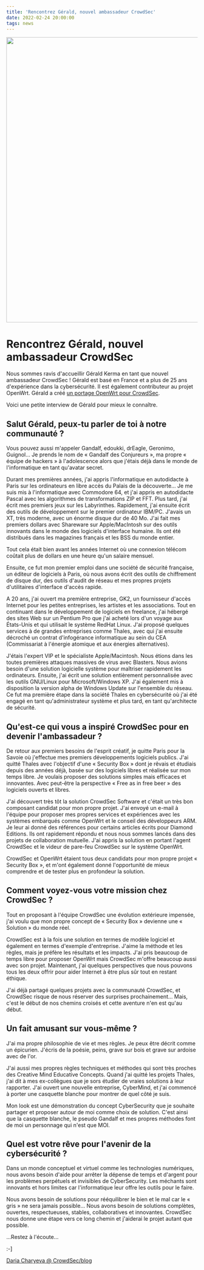 ```yaml
---
title: 'Rencontrez Gérald, nouvel ambassadeur CrowdSec'
date: 2022-02-24 20:00:00
tags: news
---
```


<img src="/uploads/images/Gerald-750-×-400-px.webp" width="750px" heigth="400px">

# Rencontrez Gérald, nouvel ambassadeur CrowdSec

Nous sommes ravis d'accueillir Gérald Kerma en tant que nouvel ambassadeur CrowdSec ! Gérald est basé en France et a plus de 25 ans d'expérience dans la cybersécurité. Il est également contributeur au projet OpenWrt. Gérald a créé [un portage OpenWrt pour CrowdSec](https://openwrt.org/docs/guide-user/services/crowdsec). 

Voici une petite interview de Gérald pour mieux le connaître.

## Salut Gérald, peux-tu parler de toi à notre communauté ?

Vous pouvez aussi m'appeler Gandalf, edoukki, drEagle, Geronimo, Guignol… Je prends le nom de « Gandalf des Conjureurs », ma propre « équipe de hackers » à l'adolescence alors que j'étais déjà dans le monde de l'informatique en tant qu'avatar secret.

Durant mes premières années, j'ai appris l'informatique en autodidacte à Paris sur les ordinateurs en libre accès du Palais de la découverte… Je me suis mis à l'informatique avec Commodore 64, et j'ai appris en autodidacte Pascal avec les algorithmes de transformations ZIP et FFT. Plus tard, j'ai écrit mes premiers jeux sur les Labyrinthes. Rapidement, j'ai ensuite écrit des outils de développement sur le premier ordinateur IBM/PC. J'avais un XT, très moderne, avec un énorme disque dur de 40 Mo. J'ai fait mes premiers dollars avec Shareware sur Apple/MacIntosh sur des outils innovants dans le monde des logiciels d'interface humaine. Ils ont été distribués dans les magazines français et les BSS du monde entier.

Tout cela était bien avant les années Internet où une connexion télécom coûtait plus de dollars en une heure qu'un salaire mensuel.

Ensuite, ce fut mon premier emploi dans une société de sécurité française, un éditeur de logiciels à Paris, où nous avons écrit des outils de chiffrement de disque dur, des outils d'audit de réseau et mes propres projets d'utilitaires d'interface d'accès rapide.

A 20 ans, j'ai ouvert ma première entreprise, GK2, un fournisseur d'accès Internet pour les petites entreprises, les artistes et les associations. Tout en continuant dans le développement de logiciels en freelance, j'ai hébergé des sites Web sur un Pentium Pro que j'ai acheté lors d'un voyage aux États-Unis et qui utilisait le système RedHat Linux. J'ai proposé quelques services à de grandes entreprises comme Thales, avec qui j'ai ensuite décroché un contrat d'infogérance informatique au sein du CEA (Commissariat à l'énergie atomique et aux énergies alternatives).

J'étais l'expert VIP et le spécialiste Apple/Macintosh. Nous étions dans les toutes premières attaques massives de virus avec Blasters. Nous avions besoin d'une solution logicielle système pour maîtriser rapidement les ordinateurs. Ensuite, j'ai écrit une solution entièrement personnalisée avec les outils GNU/Linux pour Microsoft/Windows XP. J'ai également mis à disposition la version alpha de Windows Update sur l'ensemble du réseau. Ce fut ma première étape dans la société Thales en cybersécurité où j'ai été engagé en tant qu'administrateur système et plus tard, en tant qu'architecte de sécurité.

## Qu'est-ce qui vous a inspiré CrowdSec pour en devenir l'ambassadeur ?

De retour aux premiers besoins de l'esprit créatif, je quitte Paris pour la Savoie où j'effectue mes premiers développements logiciels publics. J'ai quitté Thales avec l'objectif d'une « Security Box » dont je rêvais et étudiais depuis des années déjà, basée sur des logiciels libres et réalisée sur mon temps libre. Je voulais proposer des solutions simples mais efficaces et innovantes. Avec peut-être la perspective « Free as in free beer » des logiciels ouverts et libres.

J'ai découvert très tôt la solution CrowdSec Software et c'était un très bon composant candidat pour mon propre projet. J'ai envoyé un e-mail à l'équipe pour proposer mes propres services et expériences avec les systèmes embarqués comme OpenWrt et le conseil des développeurs ARM. Je leur ai donné des références pour certains articles écrits pour Diamond Editions. Ils ont rapidement répondu et nous nous sommes lancés dans des projets de collaboration mutuelle. J'ai appris la solution en portant l'agent CrowdSec et le videur de pare-feu CrowdSec sur le système OpenWrt.

CrowdSec et OpenWrt étaient tous deux candidats pour mon propre projet « Security Box », et m'ont également donné l'opportunité de mieux comprendre et de tester plus en profondeur la solution.

## Comment voyez-vous votre mission chez CrowdSec ?

Tout en proposant à l'équipe CrowdSec une évolution extérieure impensée, j'ai voulu que mon propre concept de « Security Box » devienne une « Solution » du monde réel.

CrowdSec est à la fois une solution en termes de modèle logiciel et également en termes d'exemple d'entreprise. J'aime la méthode et les règles, mais je préfère les résultats et les impacts. J'ai pris beaucoup de temps libre pour proposer OpenWrt mais CrowdSec m'offre beaucoup aussi avec son projet. Maintenant, j'ai quelques perspectives que nous pouvons tous les deux offrir pour aider Internet à être plus sûr tout en restant éthique.

J'ai déjà partagé quelques projets avec la communauté CrowdSec, et CrowdSec risque de nous réserver des surprises prochainement… Mais, c'est le début de nos chemins croisés et cette aventure n'en est qu'au début.

## Un fait amusant sur vous-même ?

J'ai ma propre philosophie de vie et mes règles. Je peux être décrit comme un épicurien. J'écris de la poésie, peins, grave sur bois et grave sur ardoise avec de l'or.

J'ai aussi mes propres règles techniques et méthodes qui sont très proches des Creative Mind Educative Concepts. Quand j'ai quitté les projets Thales, j'ai dit à mes ex-collègues que je sors étudier de vraies solutions à leur rapporter. J'ai ouvert une nouvelle entreprise, CyberMind, et j'ai commencé à porter une casquette blanche pour montrer de quel côté je suis.

Mon look est une démonstration du concept CyberSecurity que je souhaite partager et proposer autour de moi comme choix de solution. C'est ainsi que la casquette blanche, le pseudo Gandalf et mes propres méthodes font de moi un personnage qui n'est que MOI.

## Quel est votre rêve pour l'avenir de la cybersécurité ?

Dans un monde conceptuel et virtuel comme les technologies numériques, nous avons besoin d'aide pour arrêter la dépense de temps et d'argent pour les problèmes perpétuels et invisibles de CyberSecurity. Les méchants sont innovants et hors limites car l'informatique leur offre les outils pour le faire.

Nous avons besoin de solutions pour rééquilibrer le bien et le mal car le « gris » ne sera jamais possible… Nous avons besoin de solutions complètes, ouvertes, respectueuses, stables, collaboratives et innovantes. CrowdSec nous donne une étape vers ce long chemin et j'aiderai le projet autant que possible.

…Restez à l'écoute…

:-]

[Daria Charyeva @ CrowdSec/blog](https://crowdsec.net/blog/meet-gerald-new-crowdsec-ambassador/)
